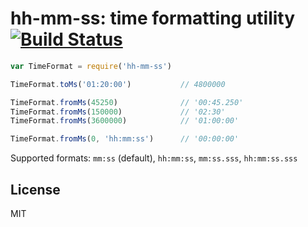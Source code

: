 # hh-mm-ss: time formatting utility [![Build Status](https://travis-ci.org/Goldob/hh-mm-ss.svg?branch=master)](https://travis-ci.org/Goldob/hh-mm-ss)

```js
var TimeFormat = require('hh-mm-ss')

TimeFormat.toMs('01:20:00')           // 4800000

TimeFormat.fromMs(45250)              // '00:45.250'
TimeFormat.fromMs(150000)             // '02:30'
TimeFormat.fromMs(3600000)            // '01:00:00'

TimeFormat.fromMs(0, 'hh:mm:ss')      // '00:00:00'
```

Supported formats: `mm:ss` (default), `hh:mm:ss`, `mm:ss.sss`, `hh:mm:ss.sss`

## License

MIT
